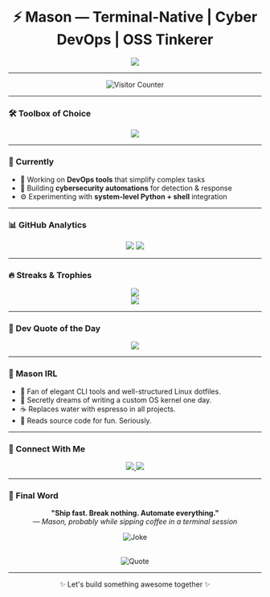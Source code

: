 <!-- 👑 Mason's GitHub Profile README - Beast Mode Activated -->

<h1 align="center">⚡ Mason — Terminal-Native | Cyber DevOps | OSS Tinkerer</h1>
<p align="center">
  <img src="https://readme-typing-svg.demolab.com/?lines=Cyber+Security+%7C+DevOps+Engineer+%7C+Linux+Fanatic;Building+clean+tools+for+dirty+jobs.;Always+learning+%7C+Always+automating;&center=true&width=800&height=45&duration=4000&pause=500&color=FACC15&vCenter=true&size=22" />
</p>

---

<p align="center">
  <img src="https://komarev.com/ghpvc/?username=Ma-s-on&style=flat-square&color=F97316" alt="Visitor Counter" />
</p>

---

### 🛠️ Toolbox of Choice
<p align="center">
  <img src="https://skillicons.dev/icons?i=python,cpp,r,git,github,linux,vim,bash,sqlite,ubuntu" />
</p>

---

### 🎯 Currently
- 👷 Working on **DevOps tools** that simplify complex tasks
- 📡 Building **cybersecurity automations** for detection & response
- ⚙️ Experimenting with **system-level Python + shell** integration

---

### 📊 GitHub Analytics

<p align="center">
  <img src="https://github-readme-stats.vercel.app/api?username=Ma-s-on&show_icons=true&theme=radical&count_private=true&include_all_commits=true" />
  <img src="https://github-readme-stats.vercel.app/api/top-langs/?username=Ma-s-on&layout=compact&theme=radical&langs_count=10" />
</p>

---

### 🔥 Streaks & Trophies

<p align="center">
  <img src="https://github-readme-streak-stats.herokuapp.com?user=Ma-s-on&theme=radical&ring=F97316&fire=FACC15&currStreakLabel=ffffff" />
  <br />
  <img src="https://github-profile-trophy.vercel.app/?username=Ma-s-on&theme=radical&no-frame=true&column=6&margin-w=15" />
</p>

---

### 💬 Dev Quote of the Day

<p align="center">
  <img src="https://quotes-github-readme.vercel.app/api?type=horizontal&theme=radical" />
</p>

---

### 🧠 Mason IRL

- 🧩 Fan of elegant CLI tools and well-structured Linux dotfiles.
- 🥷 Secretly dreams of writing a custom OS kernel one day.
- ☕ Replaces water with espresso in all projects.
- 📖 Reads source code for fun. Seriously.

---

### 🔗 Connect With Me

<p align="center">
  <a href="https://github.com/Ma-s-on">
    <img src="https://img.shields.io/badge/GitHub-%23181717.svg?style=for-the-badge&logo=github&logoColor=white" />
  </a>
  <a href="mailto:jesseisnulled@gmail.com">
    <img src="https://img.shields.io/badge/email-D14836?style=for-the-badge&logo=gmail&logoColor=white" />
  </a>
</p>

---

### 🎉 Final Word

<p align="center">
  <b>"Ship fast. Break nothing. Automate everything."</b><br/>
  <i>— Mason, probably while sipping coffee in a terminal session</i>
</p>

<p align="center">
  <img src="https://readme-jokes.vercel.app/api?bgColor=%230D1117&qColor=%23FACC15&aColor=%23F97316&borderColor=%23272c34" alt="Joke" />
</p>

<p align="center">
  <br />
  <img src="https://quotes-github-readme.vercel.app/api?type=horizontal&theme=radical" alt="Quote" />
</p>

---

<p align="center">✨ Let's build something awesome together ✨</p>

